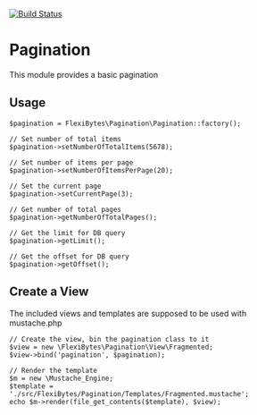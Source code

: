 [![Build Status](https://travis-ci.org/FlexiBytes/Pagination.svg?branch=master)](https://travis-ci.org/FlexiBytes/Pagination)

# Pagination
This module provides a basic pagination

Usage
-----

    $pagination = FlexiBytes\Pagination\Pagination::factory();

    // Set number of total items
    $pagination->setNumberOfTotalItems(5678);

    // Set number of items per page
    $pagination->setNumberOfItemsPerPage(20);

    // Set the current page
    $pagination->setCurrentPage(3);

    // Get number of total pages
    $pagination->getNumberOfTotalPages();

    // Get the limit for DB query
    $pagination->getLimit();

    // Get the offset for DB query
    $pagination->getOffset();

Create a View
-----
The included views and templates are supposed to be used with mustache.php

    // Create the view, bin the pagination class to it
    $view = new \FlexiBytes\Pagination\View\Fragmented;
    $view->bind('pagination', $pagination);

    // Render the template
    $m = new \Mustache_Engine;
    $template = './src/FlexiBytes/Pagination/Templates/Fragmented.mustache';
    echo $m->render(file_get_contents($template), $view);